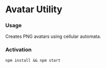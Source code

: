 # Avatar Utility

### Usage
Creates PNG avatars using cellular automata.

### Activation
`npm install && npm start`
